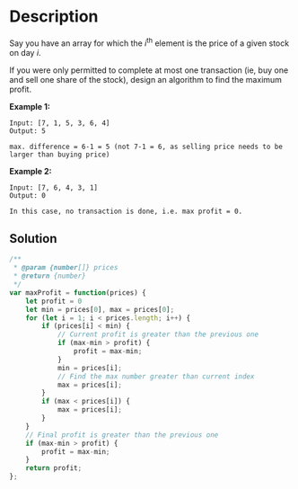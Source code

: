 # Description

Say you have an array for which the *i*<sup>th</sup> element is the price of a given stock on day *i*.

If you were only permitted to complete at most one transaction (ie, buy one and sell one share of the stock), design an algorithm to find the maximum profit.

**Example 1:**
```
Input: [7, 1, 5, 3, 6, 4]
Output: 5

max. difference = 6-1 = 5 (not 7-1 = 6, as selling price needs to be larger than buying price)
```
**Example 2:**
```
Input: [7, 6, 4, 3, 1]
Output: 0

In this case, no transaction is done, i.e. max profit = 0.
```
## Solution
```javascript
/**
 * @param {number[]} prices
 * @return {number}
 */
var maxProfit = function(prices) {
    let profit = 0
    let min = prices[0], max = prices[0];
    for (let i = 1; i < prices.length; i++) {
        if (prices[i] < min) {
			// Current profit is greater than the previous one
            if (max-min > profit) {
                profit = max-min;
            }
            min = prices[i];
			// Find the max number greater than current index
            max = prices[i];
        }
        if (max < prices[i]) {
            max = prices[i];
        }
    }
	// Final profit is greater than the previous one
    if (max-min > profit) {
        profit = max-min;
    }
    return profit;
};
```
